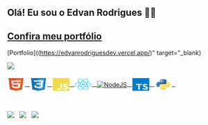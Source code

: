 ## Olá! Eu sou o Edvan Rodrigues 👨‍💻

<h2><a href ="https://edvanrodriguesdev.vercel.app/" target="_blank">Confira meu portfólio</a></h2>

[Portfolio]((https://edvanrodriguesdev.vercel.app/)" target="_blank)

<div>
<a href="https://github.com/edvanrodriguesdev">
  <img height="220em" src="https://github-readme-stats.vercel.app/api/top-langs?username=edvanrodriguesdev&layout=compact&theme=dracula&langs_count=16"/>
</div>

<div style="display: inline_block"><br>
  <img align="center" alt="HTML" height="30" width="40" src="https://raw.githubusercontent.com/devicons/devicon/master/icons/html5/html5-original.svg"> &nbsp
  <img align="center" alt="CSS" height="30" width="40" src="https://raw.githubusercontent.com/devicons/devicon/master/icons/css3/css3-original.svg"> &nbsp
  <img align="center" alt="Js" height="30" width="40" src="https://raw.githubusercontent.com/devicons/devicon/master/icons/javascript/javascript-plain.svg"> &nbsp
  <img align="center" alt="React" height="30" width="40" src="https://raw.githubusercontent.com/devicons/devicon/master/icons/react/react-original.svg"> &nbsp
  <img align="center" alt="NodeJS" height="60" width="50" src="https://cdn.jsdelivr.net/gh/devicons/devicon/icons/nodejs/nodejs-plain-wordmark.svg"> &nbsp
  <img align="center" alt="Ts" height="30" width="40" src="https://raw.githubusercontent.com/devicons/devicon/master/icons/typescript/typescript-plain.svg"> &nbsp
  <img align="center" alt="Python" height="30" width="40" src="https://raw.githubusercontent.com/devicons/devicon/master/icons/python/python-original.svg"> &nbsp
</div>

##

<div> 
  <br>
  <a href="https://www.linkedin.com/in/edvanrodrigues" target="_blank"><img src="https://img.shields.io/badge/-LinkedIn-%230077B5?style=for-the-badge&logo=linkedin&logoColor=white" target="_blank"></a> &nbsp
  <a href = "mailto:edvanrodrigues@gmail.com"><img src="https://img.shields.io/badge/-Gmail-%23333?style=for-the-badge&logo=gmail&logoColor=white" target="_blank"></a> &nbsp
  <a href = "mailto:edvanrodrigues@hotmail.com"><img src="https://img.shields.io/badge/Microsoft_Outlook-0078D4?style=for-the-badge&logo=microsoft-outlook&logoColor=white"></a>
</div>



